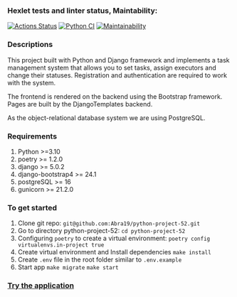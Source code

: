 ### Hexlet tests and linter status, Maintability:
[![Actions Status](https://github.com/Abra19/python-project-52/actions/workflows/hexlet-check.yml/badge.svg)](https://github.com/Abra19/python-project-52/actions)
[![Python CI](https://github.com/Abra19/page_analyzer/actions/workflows/python_ci.yml/badge.svg)](https://github.com/Abra19/page_analyzer/actions/workflows/python_ci.yml)
[![Maintainability](https://api.codeclimate.com/v1/badges/e08d3f09e7d1220cad9b/maintainability)](https://codeclimate.com/github/Abra19/python-project-52/maintainability)


### Descriptions
This project built with Python and Django framework and implements a task management system that allows you to set tasks, assign executors and change their statuses. Registration and authentication are required to work with the system.

The frontend is rendered on the backend using the Bootstrap framework. Pages are built by the DjangoTemplates backend.

As the object-relational database system we are using PostgreSQL.

### Requirements
1. Python >=3.10
2. poetry >= 1.2.0
3. django >= 5.0.2
4. django-bootstrap4 >= 24.1
5. postgreSQL >= 16
5. gunicorn >= 21.2.0


### To get started
1. Clone git repo:
  `git@github.com:Abra19/python-project-52.git`
2. Go to directory python-project-52:
  `cd python-project-52`
3.  Configuring `poetry` to create a virtual environment:
  `poetry config virtualenvs.in-project true`
4.  Create virtual environment and Install dependencies
  `make install`
5. Create `.env` file in the root folder similar to `.env.example`
5. Start app
  `make migrate`
  `make start`

### [Try the application](https://python-project-52-gbo3.onrender.com)